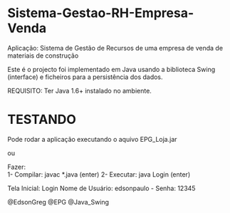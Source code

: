 # Sistema-Gestao-RH-Empresa-Venda
Aplicação: Sistema de Gestão de Recursos de uma empresa de venda de materiais de construção 

Este é o projecto foi implementado em Java usando a biblioteca Swing (interface) 
     e ficheiros para a persistência dos dados.
  
 REQUISITO: Ter Java 1.6+ instalado no ambiente.
    
# TESTANDO
  Pode rodar a aplicação executando o aquivo EPG_Loja.jar
  
  ou
  
  Fazer: <br>
          1- Compilar:   javac *.java  (enter)
          2- Executar:   java Login    (enter)
          
 Tela Inicial: Login
 Nome de Usuário: edsonpaulo   -   Senha: 12345
          
  
  @EdsonGreg @EPG @Java_Swing

